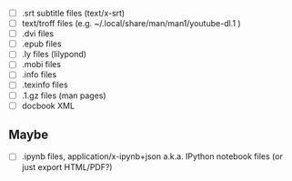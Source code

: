 - [ ] .srt subtitle files (text/x-srt)
- [ ] text/troff files (e.g. ~/.local/share/man/man1/youtube-dl.1 )
- [ ] .dvi files
- [ ] .epub files
- [ ] .ly files (lilypond)
- [ ] .mobi files
- [ ] .info files
- [ ] .texinfo files
- [ ] .1.gz files (man pages)
- [ ] docbook XML

Maybe
-----

- [ ] .ipynb files, application/x-ipynb+json a.k.a. IPython notebook files (or just export HTML/PDF?)
